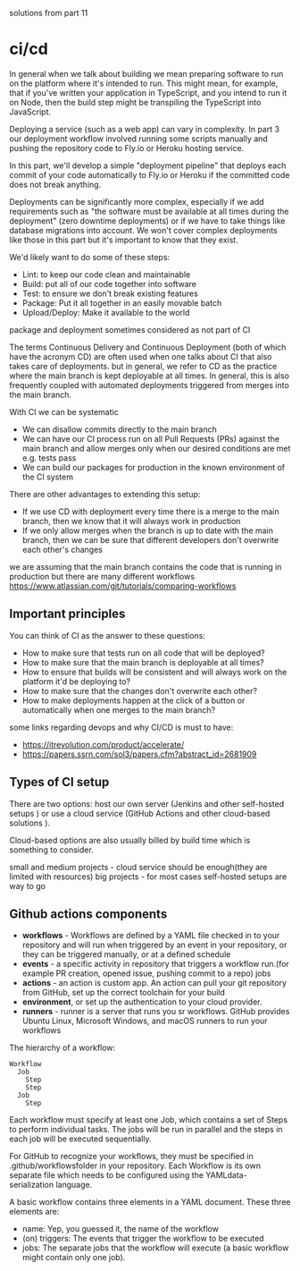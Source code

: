 solutions from part 11

# ci/cd

In general when we talk about building we mean preparing software to run on the platform where it's intended to run. This might mean, for example, that if you've written your application in TypeScript, and you intend to run it on Node, then the build step might be transpiling the TypeScript into JavaScript.

Deploying a service (such as a web app) can vary in complexity. In part 3 our deployment workflow involved running some scripts manually and pushing the repository code to Fly.io or Heroku hosting service.

In this part, we'll develop a simple "deployment pipeline" that deploys each commit of your code automatically to Fly.io or Heroku if the committed code does not break anything.

Deployments can be significantly more complex, especially if we add requirements such as "the software must be available at all times during the deployment" (zero downtime deployments) or if we have to take things like database migrations into account. We won't cover complex deployments like those in this part but it's important to know that they exist.


We'd likely want to do some of these steps:

- Lint: to keep our code clean and maintainable
- Build: put all of our code together into software
- Test: to ensure we don't break existing features
- Package: Put it all together in an easily movable batch
- Upload/Deploy: Make it available to the world

package and deployment sometimes considered as not part of CI

The terms Continuous Delivery and Continuous Deployment (both of which have the acronym CD) are often used when one talks about CI that also takes care of deployments. but in general, we refer to CD as the practice where the main branch is kept deployable at all times. In general, this is also frequently coupled with automated deployments triggered from merges into the main branch.


With CI we can be systematic
- We can disallow commits directly to the main branch
- We can have our CI process run on all Pull Requests (PRs) against the main branch and allow merges only when our desired conditions are met e.g. tests pass
- We can build our packages for production in the known environment of the CI system

There are other advantages to extending this setup:

- If we use CD with deployment every time there is a merge to the main branch, then we know that it will always work in production
- If we only allow merges when the branch is up to date with the main branch, then we can be sure that different developers don't overwrite each other's changes

we are assuming that the main branch contains the code that is running in production but there are many different workflows https://www.atlassian.com/git/tutorials/comparing-workflows

## Important principles

You can think of CI as the answer to these questions:

- How to make sure that tests run on all code that will be deployed?
- How to make sure that the main branch is deployable at all times?
- How to ensure that builds will be consistent and will always work on the platform it'd be deploying to?
- How to make sure that the changes don't overwrite each other?
- How to make deployments happen at the click of a button or automatically when one merges to the main branch?

some links regarding devops and why CI/CD is must to have:
- https://itrevolution.com/product/accelerate/ 
- https://papers.ssrn.com/sol3/papers.cfm?abstract_id=2681909

## Types of CI setup

There are two options: host our own server (Jenkins and other self-hosted setups
) or use a cloud service (GitHub Actions and other cloud-based solutions
).

Cloud-based options are also usually billed by build time which is something to consider.

small and medium projects - cloud service should be enough(they are limited with resources)
big projects - for most cases self-hosted setups are way to go

## Github actions components
- **workflows** -  Workflows are defined by a YAML file checked in to your repository and will run when triggered by an event in your repository, or they can be triggered manually, or at a defined schedule
- **events** - a specific activity in repository that triggers a workflow run.(for example PR creation, opened issue, pushing commit to a repo)
jobs
- **actions** - an action is custom app. An action can pull your git repository from GitHub, set up the correct toolchain for your build
- **environment**, or set up the authentication to your cloud provider.
- **runners** - runner is a server that runs you sr workflows. GitHub provides Ubuntu Linux, Microsoft Windows, and macOS runners to run your workflows

The hierarchy of a workflow:
```
Workflow
  Job
    Step
    Step
  Job
    Step
```

Each workflow must specify at least one Job, which contains a set of Steps to perform individual tasks. The jobs will be run in parallel and the steps in each job will be executed sequentially.

For GitHub to recognize your workflows, they must be specified in .github/workflowsfolder in your repository. Each Workflow is its own separate file which needs to be configured using the YAMLdata-serialization language.

A basic workflow contains three elements in a YAML document. These three elements are:
- name: Yep, you guessed it, the name of the workflow
- (on) triggers: The events that trigger the workflow to be executed
- jobs: The separate jobs that the workflow will execute (a basic workflow might contain only one job).
